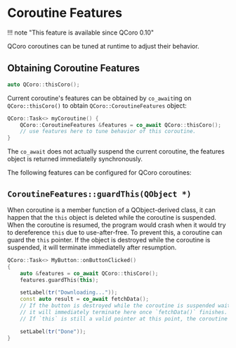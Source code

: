 <!--
SPDX-FileCopyrightText: 2023 Daniel Vrátil <dvratil@kde.org>

SPDX-License-Identifier: GFDL-1.3-or-later
-->

# Coroutine Features

!!! note "This feature is available since QCoro 0.10"

QCoro coroutines can be tuned at runtime to adjust their behavior.

## Obtaining Coroutine Features

```cpp
auto QCoro::thisCoro();
```

Current coroutine's features can be obtained by `co_await`ing on `QCoro::thisCoro()` to
obtain `QCoro::CoroutineFeatures` object:

```cpp
QCoro::Task<> myCoroutine() {
    QCoro::CoroutineFeatures &features = co_await QCoro::thisCoro();
    // use features here to tune behavior of this coroutine.
}
```

The `co_await` does not actually suspend the current coroutine, the features object is returned
immediatelly synchronously.

The following features can be configured for QCoro coroutines:

## `CoroutineFeatures::guardThis(QObject *)`

When coroutine is a member function of a QObject-derived class, it can happen that the `this` object
is deleted while the coroutine is suspended. When the coroutine is resumed, the program would crash
when it would try to dereference `this` due to use-after-free. To prevent this, a coroutine can
guard the `this` pointer. If the object is destroyed while the coroutine is suspended, it will terminate
immediatelly after resumption.

```cpp
QCoro::Task<> MyButton::onButtonClicked()
{
    auto &features = co_await QCoro::thisCoro();
    features.guardThis(this);

    setLabel(tr("Downloading..."));
    const auto result = co_await fetchData();
    // If the button is destroyed while the coroutine is suspended waiting for the `fetchData()` coroutine,
    // it will immediately terminate here once `fetchData()` finishes.
    // If `this` is still a valid pointer at this point, the coroutine will continue as usual.

    setLabel(tr("Done"));
}
```

